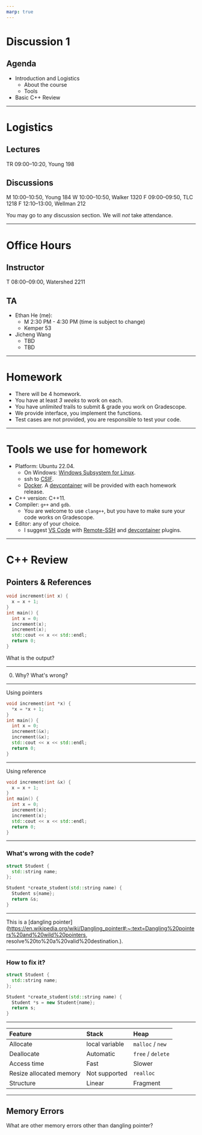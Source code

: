 ```yaml
---
marp: true
---
```


# Discussion 1

## Agenda

* Introduction and Logistics
  + About the course
  + Tools
* Basic C++ Review
---

# Logistics

## Lectures

TR 09:00–10:20, Young 198

## Discussions

M 10:00–10:50, Young 184
W 10:00–10:50, Walker 1320
F 09:00–09:50, TLC 1218
F 12:10–13:00, Wellman 212

You may go to any discussion section.
We will *not* take attendance.

---

# Office Hours

## Instructor

T 08:00–09:00, Watershed 2211

## TA

* Ethan He (me):
  +  M  2:30 PM - 4:30 PM (time is subject to change)
  +  Kemper 53
* Jicheng Wang
  + TBD
  + TBD
---

# Homework
* There will be 4 homework.
* You have at least *3 weeks* to work on each.
* You have *unlimited* trails to submit & grade you work on Gradescope.
* We provide interface, you implement the functions.
* Test cases are not provided, you are responsible to test your code.
---

# Tools we use for homework
* Platform: Ubuntu 22.04.
  + On Windows: [Windows Subsystem for Linux](https://learn.microsoft.com/en-us/windows/wsl/install).
  + ssh to [CSIF](https://csif.cs.ucdavis.edu/).
  + [Docker](https://www.docker.com/). A [devcontainer](https://code.visualstudio.com/docs/devcontainers/containers) will be provided with each homework release.
* C++ version: C++11.
* Compiler: `g++` and `gdb`.
  + You are welcome to use `clang++`, but you have to make sure your code works on Gradescope.
* Editor: any of your choice.
  + I suggest [VS Code](https://code.visualstudio.com/) with [Remote-SSH](https://code.visualstudio.com/docs/remote/ssh) and [devcontainer](https://code.visualstudio.com/docs/devcontainers/containers) plugins.

---

# C++ Review

## Pointers & References

```cpp
void increment(int x) {
  x = x + 1;
}
int main() {
  int x = 0;
  increment(x);
  increment(x);
  std::cout << x << std::endl;
  return 0;
}
```

What is the output?

---

0. Why? What's wrong?

---

Using pointers

```cpp
void increment(int *x) {
  *x = *x + 1;
}
int main() {
  int x = 0;
  increment(&x);
  increment(&x);
  std::cout << x << std::endl;
  return 0;
}
```

---

Using reference

```cpp
void increment(int &x) {
  x = x + 1;
}
int main() {
  int x = 0;
  increment(x);
  increment(x);
  std::cout << x << std::endl;
  return 0;
}
```

---

### What's wrong with the code?

```cpp
struct Student {
  std::string name;
};

Student *create_student(std::string name) {
  Student s{name};
  return &s;
}
```

---

This is a [dangling pointer](https://en.wikipedia.org/wiki/Dangling_pointer#:~:text=Dangling%20pointers%20and%20wild%20pointers, resolve%20to%20a%20valid%20destination.).

---

### How to fix it?

```cpp
struct Student {
  std::string name;
};

Student *create_student(std::string name) {
  Student *s = new Student{name};
  return s;
}
```

---

| Feature                 | Stack          | Heap                     |
|:------------------------|:---------------|:-------------------------|
| Allocate                | local variable | `malloc` / `new`         |
| Deallocate              | Automatic      | `free` / `delete` |
| Access time             | Fast           | Slower                   |
| Resize allocated memory | Not supported  | `realloc`                |
| Structure               | Linear         | Fragment                 |

---

## Memory Errors

What are other memory errors other than dangling pointer?